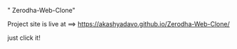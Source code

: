 " Zerodha-Web-Clone" 

Project site is live at  ==>   https://akashyadavo.github.io/Zerodha-Web-Clone/

just click it!
